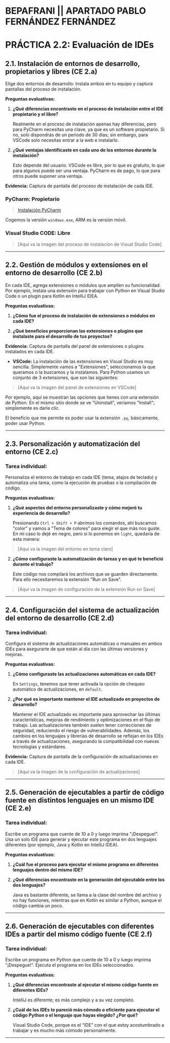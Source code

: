 # BEPAFRANI || APARTADO PABLO FERNÁNDEZ FERNÁNDEZ


# PRÁCTICA 2.2: Evaluación de IDEs

## 2.1. Instalación de entornos de desarrollo, propietarios y libres (CE 2.a)

Elige dos entornos de desarrollo: Instala ambos en tu equipo y captura pantallas del proceso de instalación.

**Preguntas evaluativas:**

1. **¿Qué diferencias encontraste en el proceso de instalación entre el IDE propietario y el libre?**

   Realmente en el proceso de instalación apenas hay diferencias, pero para PyCharm necesitas una clave, ya que es un software propietario. Si no, solo dispondrás de un periodo de 30 días; sin embargo, para VSCode solo necesitas entrar a la web e instalarlo.

2. **¿Qué ventajas identificaste en cada uno de los entornos durante la instalación?**

   Esto depende del usuario. VSCode es libre, por lo que es gratuito, lo que para algunos puede ser una ventaja. PyCharm es de pago, lo que para otros puede suponer una ventaja.

**Evidencia:** Captura de pantalla del proceso de instalación de cada IDE.

### PyCharm: Propietario

> [Instalación PyCharm](./Instalacion_VSCode)

Cogemos la versión `windows.exe`, ARM es la versión móvil.

### Visual Studio CODE: Libre

> [Aquí va la imagen del proceso de instalación de Visual Studio Code]

---

## 2.2. Gestión de módulos y extensiones en el entorno de desarrollo (CE 2.b)

En cada IDE, agrega extensiones o módulos que amplíen su funcionalidad. Por ejemplo, instala una extensión para trabajar con Python en Visual Studio Code o un plugin para Kotlin en IntelliJ IDEA.

**Preguntas evaluativas:**

1. **¿Cómo fue el proceso de instalación de extensiones o módulos en cada IDE?**

2. **¿Qué beneficios proporcionan las extensiones o plugins que instalaste para el desarrollo de tus proyectos?**

**Evidencia:** Captura de pantalla del panel de extensiones o plugins instalados en cada IDE.

- **VSCode:** La instalación de las extensiones en Visual Studio es muy sencilla. Simplemente vamos a "Extensiones", seleccionamos la que queramos o la buscamos y la instalamos. Para Python usamos un conjunto de 3 extensiones, que son las siguientes:

> [Aquí va la imagen del panel de extensiones en VSCode]

Por ejemplo, aquí se muestran las opciones que tienes con una extensión de Python. En el mismo sitio donde se ve "Uninstall", veríamos "Install"; simplemente es darle clic.

El beneficio que me permite es poder usar la extensión `.py`, básicamente, poder usar Python.

---

## 2.3. Personalización y automatización del entorno (CE 2.c)

### Tarea individual:
Personaliza el entorno de trabajo en cada IDE (tema, atajos de teclado) y automatiza una tarea, como la ejecución de pruebas o la compilación de código.

**Preguntas evaluativas:**

1. **¿Qué aspectos del entorno personalizaste y cómo mejoró tu experiencia de desarrollo?**

   Presionando `Ctrl + Shift + P` abrimos los comandos, ahí buscamos "color" y vamos a "Tema de colores" para elegir el que más nos guste. En mi caso lo dejé en negro, pero si lo ponemos en `light`, quedaría de esta manera:

> [Aquí va la imagen del entorno en tema claro]

2. **¿Cómo configuraste la automatización de tareas y en qué te benefició durante el trabajo?**

   Este código nos compilará los archivos que se guarden directamente. Para ello necesitaremos la extensión "Run on Save".

> [Aquí va la imagen de configuración de la extensión Run on Save]

---

## 2.4. Configuración del sistema de actualización del entorno de desarrollo (CE 2.d)

### Tarea individual:
Configura el sistema de actualizaciones automáticas o manuales en ambos IDEs para asegurarte de que están al día con las últimas versiones y mejoras.

**Preguntas evaluativas:**

1. **¿Cómo configuraste las actualizaciones automáticas en cada IDE?**

   En `Settings`, tenemos que tener activada la opción de chequeo automático de actualizaciones, en `default`.

2. **¿Por qué es importante mantener el IDE actualizado en proyectos de desarrollo?**

   Mantener el IDE actualizado es importante para aprovechar las últimas características, mejoras de rendimiento y optimizaciones en el flujo de trabajo. Las actualizaciones también suelen tener correcciones de seguridad, reduciendo el riesgo de vulnerabilidades. Además, los cambios en los lenguajes y librerías de desarrollo se reflejan en los IDEs a través de actualizaciones, asegurando la compatibilidad con nuevas tecnologías y estándares.

**Evidencia:** Captura de pantalla de la configuración de actualizaciones en cada IDE.

> [Aquí va la imagen de la configuración de actualizaciones]

---

## 2.5. Generación de ejecutables a partir de código fuente en distintos lenguajes en un mismo IDE (CE 2.e)

### Tarea individual:
Escribe un programa que cuente de 10 a 0 y luego imprima "¡Despegue!". Usa un solo IDE para generar y ejecutar este programa en dos lenguajes diferentes (por ejemplo, Java y Kotlin en IntelliJ IDEA).

**Preguntas evaluativas:**

1. **¿Cuál fue el proceso para ejecutar el mismo programa en diferentes lenguajes dentro del mismo IDE?**

2. **¿Qué diferencias encontraste en la generación del ejecutable entre los dos lenguajes?**

   Java es bastante diferente, se llama a la clase del nombre del archivo y no hay funciones, mientras que en Kotlin es similar a Python, aunque el código cambia un poco.

---

## 2.6. Generación de ejecutables con diferentes IDEs a partir del mismo código fuente (CE 2.f)

### Tarea individual:
Escribe un programa en Python que cuente de 10 a 0 y luego imprima "¡Despegue!". Ejecuta el programa en los IDEs seleccionados.

**Preguntas evaluativas:**

1. **¿Qué diferencias encontraste al ejecutar el mismo código fuente en diferentes IDEs?**

   IntelliJ es diferente; es más complejo y a su vez completo.

2. **¿Cuál de los IDEs te pareció más cómodo o eficiente para ejecutar el código Python o el lenguaje que hayas elegido? ¿Por qué?**

   Visual Studio Code, porque es el “IDE” con el que estoy acostumbrado a trabajar y es mucho más cómodo personalmente.

---

